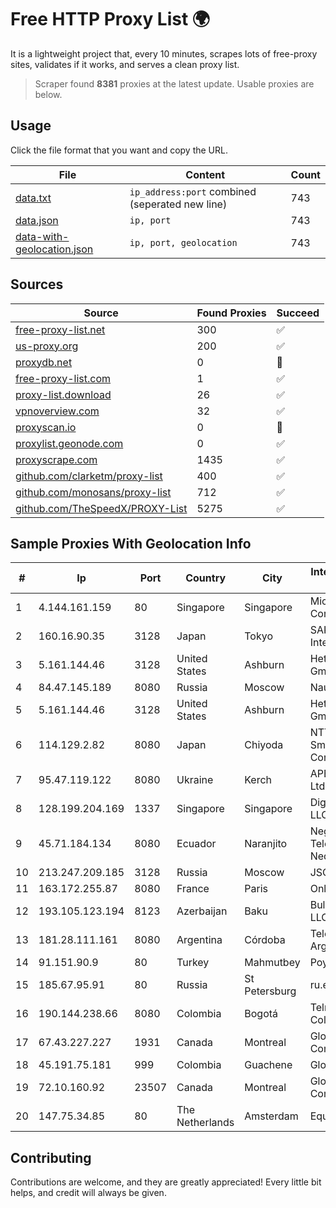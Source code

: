 
# Free HTTP Proxy List 🌍

It is a lightweight project that, every 10 minutes, scrapes lots of free-proxy sites, validates if it works, and serves a clean proxy list.


> Scraper found **8381** proxies at the latest update. Usable proxies are below.

## Usage

Click the file format that you want and copy the URL.


|File|Content|Count|
|----|-------|-----|
|[data.txt](https://raw.githubusercontent.com/themiralay/Proxy-List-World/master/data.txt)|`ip_address:port` combined (seperated new line)|743|
|[data.json](https://raw.githubusercontent.com/themiralay/Proxy-List-World/master/data.json)|`ip, port`|743|
|[data-with-geolocation.json](https://raw.githubusercontent.com/themiralay/Proxy-List-World/master/data-with-geolocation.json)|`ip, port, geolocation`|743|

## Sources

|Source|Found Proxies|Succeed|
|------|-------------|-------|
|[free-proxy-list.net](https://free-proxy-list.net)|300|✅|
|[us-proxy.org](https://www.us-proxy.org)|200|✅|
|[proxydb.net](http://proxydb.net)|0|🚫|
|[free-proxy-list.com](https://free-proxy-list.com/?page=&port=&type%5B%5D=http&type%5B%5D=https&up_time=0&search=Search)|1|✅|
|[proxy-list.download](https://www.proxy-list.download/HTTP)|26|✅|
|[vpnoverview.com](https://vpnoverview.com/privacy/anonymous-browsing/free-proxy-servers)|32|✅|
|[proxyscan.io](https://www.proxyscan.io)|0|🚫|
|[proxylist.geonode.com](https://proxylist.geonode.com/api/proxy-list?limit=300&page=1&sort_by=lastChecked&sort_type=desc&protocols=http,https)|0|✅|
|[proxyscrape.com](https://api.proxyscrape.com/v2/?request=displayproxies&protocol=http&timeout=10000&country=all&ssl=all&anonymity=all)|1435|✅|
|[github.com/clarketm/proxy-list](https://raw.githubusercontent.com/clarketm/proxy-list/master/proxy-list-raw.txt)|400|✅|
|[github.com/monosans/proxy-list](https://raw.githubusercontent.com/monosans/proxy-list/main/proxies/http.txt)|712|✅|
|[github.com/TheSpeedX/PROXY-List](https://raw.githubusercontent.com/TheSpeedX/PROXY-List/master/http.txt)|5275|✅|


## Sample Proxies With Geolocation Info

|#|Ip|Port|Country|City|Internet Service Provider|
|-|--|----|-------|----|-------------------------|
|1|4.144.161.159|80|Singapore|Singapore|Microsoft Corporation|
|2|160.16.90.35|3128|Japan|Tokyo|SAKURA Internet Inc.|
|3|5.161.144.46|3128|United States|Ashburn|Hetzner Online GmbH|
|4|84.47.145.189|8080|Russia|Moscow|Nauka-Svyaz|
|5|5.161.144.46|3128|United States|Ashburn|Hetzner Online GmbH|
|6|114.129.2.82|8080|Japan|Chiyoda|NTT SmartConnect Corporation|
|7|95.47.119.122|8080|Ukraine|Kerch|APEX-CRIMEA Ltd.|
|8|128.199.204.169|1337|Singapore|Singapore|DigitalOcean, LLC|
|9|45.71.184.134|8080|Ecuador|Naranjito|Negocios Y Telefonia Nedetel S.A|
|10|213.247.209.185|3128|Russia|Moscow|JSC Macomnet|
|11|163.172.255.87|8080|France|Paris|Online S.A.S.|
|12|193.105.123.194|8123|Azerbaijan|Baku|Bulud Telecom LLC|
|13|181.28.111.161|8080|Argentina|Córdoba|Telecom Argentina S.A|
|14|91.151.90.9|80|Turkey|Mahmutbey|Poyraz Hosting|
|15|185.67.95.91|80|Russia|St Petersburg|ru.elitel|
|16|190.144.238.66|8080|Colombia|Bogotá|Telmex Colombia S.A.|
|17|67.43.227.227|1931|Canada|Montreal|GloboTech Communications|
|18|45.191.75.181|999|Colombia|Guachene|Global Raices|
|19|72.10.160.92|23507|Canada|Montreal|GloboTech Communications|
|20|147.75.34.85|80|The Netherlands|Amsterdam|Equinix Services|



## Contributing

Contributions are welcome, and they are greatly appreciated! Every
little bit helps, and credit will always be given.

